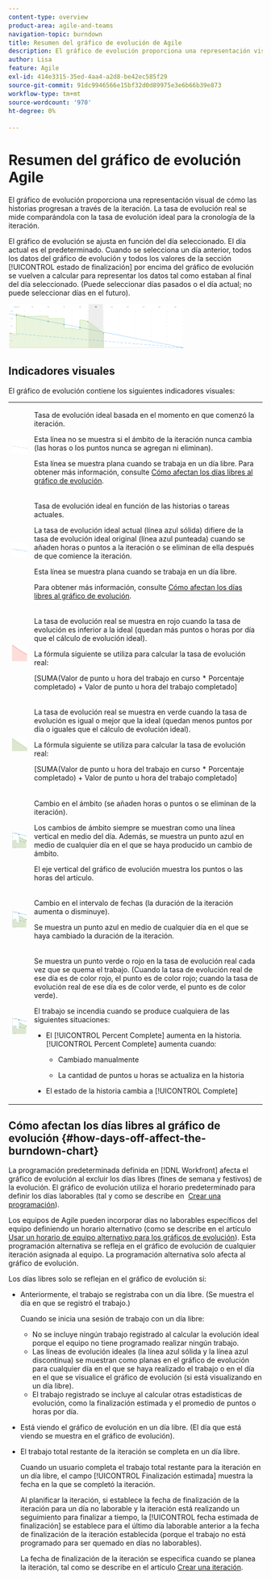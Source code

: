 ```yaml
---
content-type: overview
product-area: agile-and-teams
navigation-topic: burndown
title: Resumen del gráfico de evolución de Agile
description: El gráfico de evolución proporciona una representación visual de cómo las historias progresan a través de la iteración o el proyecto La tasa de evolución real se mide comparándola con la tasa de evolución ideal para la iteración o la cronología del proyecto.
author: Lisa
feature: Agile
exl-id: 414e3315-35ed-4aa4-a2d8-be42ec585f29
source-git-commit: 91dc9946566e15bf32d0d89975e3e6b66b39e873
workflow-type: tm+mt
source-wordcount: '970'
ht-degree: 0%

---
```


# Resumen del gráfico de evolución Agile

El gráfico de evolución proporciona una representación visual de cómo las historias progresan a través de la iteración. La tasa de evolución real se mide comparándola con la tasa de evolución ideal para la cronología de la iteración.

El gráfico de evolución se ajusta en función del día seleccionado. El día actual es el predeterminado. Cuando se selecciona un día anterior, todos los datos del gráfico de evolución y todos los valores de la sección [!UICONTROL estado de finalización] por encima del gráfico de evolución se vuelven a calcular para representar los datos tal como estaban al final del día seleccionado. (Puede seleccionar días pasados o el día actual; no puede seleccionar días en el futuro).

![](assets/agile-iteration-burndown-350x88.png)

## Indicadores visuales

El gráfico de evolución contiene los siguientes indicadores visuales:

<table style="table-layout:auto"> 
 <col> 
 <col> 
 <tbody> 
  <tr> 
   <td role="rowheader"> <img src="assets/agile-iteration-burndown-dottedblue.png" alt="Inicio de velocidad de evolución ideal"> </td> 
   <td> <p>Tasa de evolución ideal basada en el momento en que comenzó la iteración.</p> <p>Esta línea no se muestra si el ámbito de la iteración nunca cambia (las horas o los puntos nunca se agregan ni eliminan).</p> <p>Esta línea se muestra plana cuando se trabaja en un día libre. Para obtener más información, consulte <a title="Uso del gráfico de evolución de Agile" href="#how-days-off-affect-the-burndown-chart" class="MCXref xref">Cómo afectan los días libres al gráfico de evolución</a>.</p> </td> 
  </tr> 
  <tr> 
   <td role="rowheader"> <img src="assets/agile-iteration-burndown-solidblue.png" alt="Tasa de evolución ideal en historias o tareas"> </td> 
   <td> <p>Tasa de evolución ideal en función de las historias o tareas actuales.</p> <p>La tasa de evolución ideal actual (línea azul sólida) difiere de la tasa de evolución ideal original (línea azul punteada) cuando se añaden horas o puntos a la iteración o se eliminan de ella después de que comience la iteración.</p> <p>Esta línea se muestra plana cuando se trabaja en un día libre.</p> <p>Para obtener más información, consulte <a title="Uso del gráfico de evolución de Agile" href="#how-days-off-affect-the-burndown-chart" class="MCXref xref">Cómo afectan los días libres al gráfico de evolución</a>.</p> </td> 
  </tr> 
  <tr> 
   <td role="rowheader"> <img src="assets/agile-iteration-burndown-red.png" alt="Tasa de evolución real en rojo"> </td> 
   <td> <p>La tasa de evolución real se muestra en rojo cuando la tasa de evolución es inferior a la ideal (quedan más puntos o horas por día que el cálculo de evolución ideal).</p> <p>La fórmula siguiente se utiliza para calcular la tasa de evolución real:</p> <p>[SUMA(Valor de punto u hora del trabajo en curso * Porcentaje completado) + Valor de punto u hora del trabajo completado]</p> </td> 
  </tr> 
  <tr> 
   <td role="rowheader"> <img src="assets/agile-iteration-burndown-green.png" alt="Tasa de evolución real en verde"> </td> 
   <td> <p>La tasa de evolución real se muestra en verde cuando la tasa de evolución es igual o mejor que la ideal (quedan menos puntos por día o iguales que el cálculo de evolución ideal).</p> <p>La fórmula siguiente se utiliza para calcular la tasa de evolución real:</p> <p>[SUMA(Valor de punto u hora del trabajo en curso * Porcentaje completado) + Valor de punto u hora del trabajo completado]</p> </td> 
  </tr> 
  <tr> 
   <td role="rowheader"> <img src="assets/agile-iteration-burndown-scope.png" alt="Cambio en el ámbito"> </td> 
   <td> <p>Cambio en el ámbito (se añaden horas o puntos o se eliminan de la iteración).</p> <p>Los cambios de ámbito siempre se muestran como una línea vertical en medio del día. Además, se muestra un punto azul en medio de cualquier día en el que se haya producido un cambio de ámbito.</p> <p>El eje vertical del gráfico de evolución muestra los puntos o las horas del artículo.</p> </td> 
  </tr> 
  <tr> 
   <td role="rowheader"> <img src="assets/agile-iteration-burndown-scope.png" alt="Cambio en el intervalo de fechas"> </td> 
   <td> <p>Cambio en el intervalo de fechas (la duración de la iteración aumenta o disminuye).</p> <p>Se muestra un punto azul en medio de cualquier día en el que se haya cambiado la duración de la iteración.</p> </td> 
  </tr> 
  <tr> 
   <td role="rowheader"> <img src="assets/agile-iteration-burndown-scope.png" alt="Quemado el punto verde del trabajo"> </td> 
   <td> <p>Se muestra un punto verde o rojo en la tasa de evolución real cada vez que se quema el trabajo. (Cuando la tasa de evolución real de ese día es de color rojo, el punto es de color rojo; cuando la tasa de evolución real de ese día es de color verde, el punto es de color verde).</p> <p>El trabajo se incendia cuando se produce cualquiera de las siguientes situaciones:</p> 
    <ul> 
     <li> El [!UICONTROL Percent Complete] aumenta en la historia.<br>[!UICONTROL Percent Complete] aumenta cuando: 
      <ul> 
       <li> <p>Cambiado manualmente</p> </li> 
       <li> <p>La cantidad de puntos u horas se actualiza en la historia</p> </li> 
      </ul></li>  
     <li>El estado de la historia cambia a [!UICONTROL Complete]</li> 
    </ul> </td> 
  </tr> 
 </tbody> 
</table>

## Cómo afectan los días libres al gráfico de evolución {#how-days-off-affect-the-burndown-chart}

La programación predeterminada definida en [!DNL Workfront] afecta el gráfico de evolución al excluir los días libres (fines de semana y festivos) de la evolución. El gráfico de evolución utiliza el horario predeterminado para definir los días laborables (tal y como se describe en  [Crear una programación](../../../administration-and-setup/set-up-workfront/configure-timesheets-schedules/create-schedules.md)).

Los equipos de Agile pueden incorporar días no laborables específicos del equipo definiendo un horario alternativo (como se describe en el artículo [Usar un horario de equipo alternativo para los gráficos de evolución](../../../agile/use-scrum-in-an-agile-team/burndown/use-alt-team-schedule-burndown-charts.md)). Esta programación alternativa se refleja en el gráfico de evolución de cualquier iteración asignada al equipo. La programación alternativa solo afecta al gráfico de evolución.

Los días libres solo se reflejan en el gráfico de evolución si:

* Anteriormente, el trabajo se registraba con un día libre. (Se muestra el día en que se registró el trabajo.)

  Cuando se inicia una sesión de trabajo con un día libre:

   * No se incluye ningún trabajo registrado al calcular la evolución ideal porque el equipo no tiene programado realizar ningún trabajo.
   * Las líneas de evolución ideales (la línea azul sólida y la línea azul discontinua) se muestran como planas en el gráfico de evolución para cualquier día en el que se haya realizado el trabajo o en el día en el que se visualice el gráfico de evolución (si está visualizando en un día libre).
   * El trabajo registrado se incluye al calcular otras estadísticas de evolución, como la finalización estimada y el promedio de puntos o horas por día.

* Está viendo el gráfico de evolución en un día libre. (El día que está viendo se muestra en el gráfico de evolución).
* El trabajo total restante de la iteración se completa en un día libre.

  Cuando un usuario completa el trabajo total restante para la iteración en un día libre, el campo [!UICONTROL Finalización estimada] muestra la fecha en la que se completó la iteración.

  Al planificar la iteración, si establece la fecha de finalización de la iteración para un día no laborable y la iteración está realizando un seguimiento para finalizar a tiempo, la [!UICONTROL fecha estimada de finalización] se establece para el último día laborable anterior a la fecha de finalización de la iteración establecida (porque el trabajo no está programado para ser quemado en días no laborables).

  La fecha de finalización de la iteración se especifica cuando se planea la iteración, tal como se describe en el artículo [Crear una iteración](../../../agile/use-scrum-in-an-agile-team/iterations/create-an-iteration.md).
